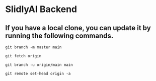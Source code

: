 #    SlidlyAI Backend

## If you have a local clone, you can update it by running the following commands.

    git branch -m master main
    
    git fetch origin
    
    git branch -u origin/main main
    
    git remote set-head origin -a
